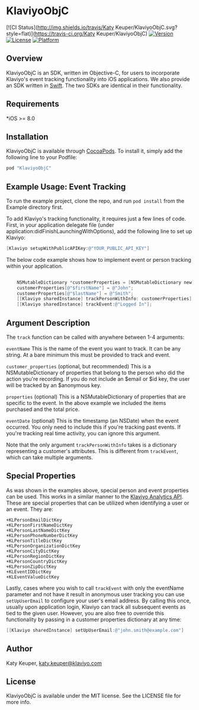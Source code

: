 # KlaviyoObjC

[![CI Status](http://img.shields.io/travis/Katy Keuper/KlaviyoObjC.svg?style=flat)](https://travis-ci.org/Katy Keuper/KlaviyoObjC)
[![Version](https://img.shields.io/cocoapods/v/KlaviyoObjC.svg?style=flat)](http://cocoapods.org/pods/KlaviyoObjC)
[![License](https://img.shields.io/cocoapods/l/KlaviyoObjC.svg?style=flat)](http://cocoapods.org/pods/KlaviyoObjC)
[![Platform](https://img.shields.io/cocoapods/p/KlaviyoObjC.svg?style=flat)](http://cocoapods.org/pods/KlaviyoObjC)

## Overview

KlaviyoObjC is an SDK, written im Objective-C, for users to incorporate Klaviyo's event tracking functionality into iOS applications. We also provide an SDK written in [Swift](https://github.com/klaviyo/klaviyo-swift-sdk). The two SDKs are identical in their functionality.

## Requirements
*iOS >= 8.0

## Installation

KlaviyoObjC is available through [CocoaPods](http://cocoapods.org). To install
it, simply add the following line to your Podfile:

```ruby
pod "KlaviyoObjC"
```

## Example Usage: Event Tracking

To run the example project, clone the repo, and run `pod install` from the Example directory first.

To add Klaviyo's tracking functionality, it requires just a few lines of code. First, in your application delegate file (under application:didFinishLaunchingWithOptions), add the following line to set up Klaviyo: 

```objective-c
[Klaviyo setupWithPublicAPIKey:@"YOUR_PUBLIC_API_KEY"]
```

The below code example shows how to implement event or person tracking within your application. 

```objective-c
    
    NSMutableDictionary *customerProperties = [NSMutableDictionary new];
    customerProperties[@"$firstName"] = @"John";
    customerProperties[@"$lastName"] = @"Smith";
    [[Klaviyo sharedInstance] trackPersonWithInfo: customerProperties];
    [[Klaviyo sharedInstance] trackEvent:@"Logged In"];

```

## Argument Description

The `track` function can be called with anywhere between 1-4 arguments:

`eventName` This is the name of the event you want to track. It can be any string. At a bare minimum this must be provided to track and event.

`customer_properties` (optional, but recommended) This is a NSMutableDictionary of properties that belong to the person who did the action you're recording. If you do not include an $email or $id key, the user will be tracked by an $anonymous key.

`properties` (optional) This is a NSMutableDictionary of properties that are specific to the event. In the above example we included the items purchased and the total price.

`eventDate` (optional) This is the timestamp (an NSDate) when the event occurred. You only need to include this if you're tracking past events. If you're tracking real time activity, you can ignore this argument.

Note that the only argument `trackPersonWithInfo` takes is a dictionary representing a customer's attributes. This is different from `trackEvent`, which can take multiple arguments.

## Special Properties

As was shown in the examples above, special person and event properties can be used. This works in a similar manner to the [Klaviyo Analytics API](https://www.klaviyo.com/docs). These are special properties that can be utilized when identifying a user or an event. They are:
    
    +KLPersonEmailDictKey 
    +KLPersonFirstNameDictKey
    +KLPersonLastNameDictKey
    +KLPersonPhoneNumberDictKey
    +KLPersonTitleDictKey
    +KLPersonOrganizationDictKey
    +KLPersonCityDictKey
    +KLPersonRegionDictKey
    +KLPersonCountryDictKey
    +KLPersonZipDictKey
    +KLEventIDDictKey
    +KLEventValueDictKey

Lastly, cases where you wish to call `trackEvent` with only the eventName parameter and not have it result in anonymous user tracking you can use `setUpUserEmail` to configure your user's email address. By calling this once,  usually upon application login, Klaviyo can track all subsequent events as tied to the given user. However, you are also free to override this functionality by passing in a customer properties dictionary at any time: 

```objective-c
[[Klaviyo sharedInstance] setUpUserEmail:@"john.smith@example.com"] 
```

## Author

Katy Keuper, katy.keuper@klaviyo.com

## License

KlaviyoObjC is available under the MIT license. See the LICENSE file for more info.
